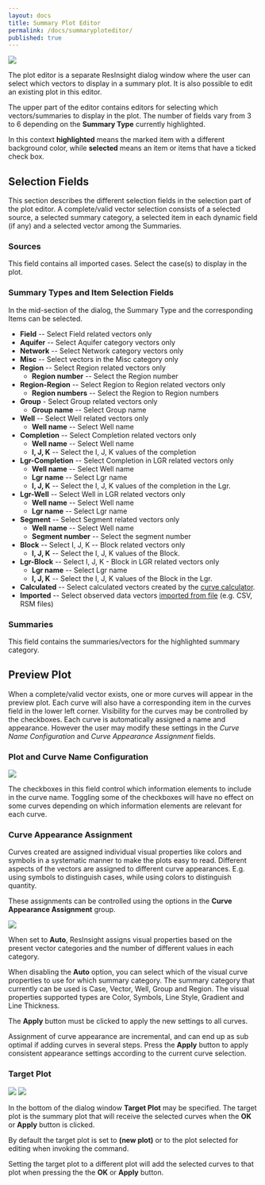 ```yaml
---
layout: docs
title: Summary Plot Editor
permalink: /docs/summaryploteditor/
published: true
---
```

![]({{site.baseurl}}/images/SummaryPlotEditor.png)

The plot editor is a separate ResInsight dialog window where the user can select which vectors to display in a summary plot. It is also possible to edit an existing plot in this editor.

The upper part of the editor contains editors for selecting which vectors/summaries to display in the plot. The number of fields vary from 3 to 6 depending on the **Summary Type** currently highlighted. 

<div class="note">
In this context <b>highlighted</b> means the marked item with a different background color, while <b>selected</b> means an item or items that have a ticked check box.
</div>

## Selection Fields
This section describes the different selection fields in the selection part of the plot editor. A complete/valid vector selection consists of a selected source, a selected summary category, a selected item in each dynamic field (if any) and a selected vector among the Summaries.

### Sources
This field contains all imported cases. Select the case(s) to display in the plot.

### Summary Types and Item Selection Fields
In the mid-section of the dialog, the Summary Type and the corresponding Items can be selected.

- **Field** -- Select Field related vectors only
- **Aquifer** -- Select Aquifer category vectors only 
- **Network** -- Select Network category vectors only  
- **Misc** -- Select vectors in the Misc category only 
- **Region** -- Select Region related vectors only  
   - **Region number** -- Select the Region number
- **Region-Region** -- Select Region to Region related vectors only  
   - **Region numbers** -- Select the Region to Region numbers
- **Group** - Select Group related vectors only
   - **Group name** --  Select Group name
- **Well** -- Select Well related vectors only
   - **Well name** --  Select Well name
- **Completion**   -- Select Completion related vectors only
   - **Well name** --  Select Well name
   - **I, J, K** -- Select the I, J, K values of the completion
- **Lgr-Completion** -- Select Completion in LGR related vectors only
   - **Well name** --  Select Well name
   - **Lgr name** -- Select Lgr name
   - **I, J, K** -- Select the I, J, K values of the completion in the Lgr.
- **Lgr-Well** -- Select Well in LGR related vectors only
   - **Well name** -- Select Well name
   - **Lgr name** -- Select Lgr name 
- **Segment** -- Select Segment related vectors only
   - **Well name** -- Select Well name
   - **Segment number** -- Select the segment number
- **Block** -- Select I, J, K -- Block related vectors only 
   - **I, J, K** -- Select the I, J, K values of the Block. 
- **Lgr-Block** -- Select I, J, K - Block in LGR related vectors only
   - **Lgr name** -- Select Lgr name
   - **I, J, K** -- Select the I, J, K values of the Block in the Lgr. 
- **Calculated** -- Select calculated vectors created by the [curve calculator]({{site.baseurl}}/docs/curvecalculator).
- **Imported** -- Select observed data vectors [imported from file]({{site.baseurl}}/docs/importobstimehistdata) (e.g. CSV, RSM files)

### Summaries
This field contains the summaries/vectors for the highlighted summary category.

## Preview Plot
When a complete/valid vector exists, one or more curves will appear in the preview plot. Each curve will also have a corresponding item in the curves field in the lower left corner. Visibility for the curves may be controlled by the checkboxes. Each curve is automatically assigned a name and appearance. However the user may modify these settings in the *Curve Name Configuration* and *Curve Appearance Assignment* fields.

### Plot and Curve Name Configuration
![]({{site.baseurl}}/images/CurveNameConfig.png)

The checkboxes in this field control which information elements to include in the curve name. Toggling some of the checkboxes will have no effect on some curves depending on which information elements are relevant for each curve.

### Curve Appearance Assignment
Curves created are assigned individual visual properties like colors and symbols in a systematic manner to make the plots easy to read. Different aspects of the vectors are assigned to different curve appearances. E.g. using symbols to distinguish cases, while using colors to distinguish quantity.

These assignments can be controlled using the options in the **Curve Appearance Assignment** group. 

![]({{site.baseurl}}/images/CurveAppearanceAssignment.png)

When set to **Auto**, ResInsight assigns visual properties based on the present vector categories and the number of different values in each category.

When disabling the **Auto** option, you can select which of the visual curve properties to use for which summary category. The summary category that currently can be used is Case, Vector, Well, Group and Region. The visual properties supported types are Color, Symbols, Line Style, Gradient and Line Thickness.

The **Apply** button must be clicked to apply the new settings to all curves.

<div class="note">
Assignment of curve appearance are incremental, and can end up as sub optimal if adding curves in several steps.
Press the <b>Apply</b> button to apply consistent appearance settings according to the current curve selection.
</div>

### Target Plot
![]({{site.baseurl}}/images/TargetPlot_new.png)
![]({{site.baseurl}}/images/TargetPlot_1.png)

In the bottom of the dialog window **Target Plot** may be specified. The target plot is the summary plot that will receive the selected curves when the **OK** or **Apply** button is clicked. 

By default the target plot is set to **(new plot)** or to the plot selected for editing when invoking the command. 

Setting the target plot to a different plot will add the selected curves to that plot when pressing the the **OK** or **Apply** button.
